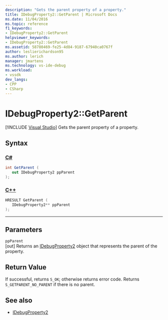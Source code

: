 ```yaml
---
description: "Gets the parent property of a property."
title: IDebugProperty2::GetParent | Microsoft Docs
ms.date: 11/04/2016
ms.topic: reference
f1_keywords:
- IDebugProperty2::GetParent
helpviewer_keywords:
- IDebugProperty2::GetParent
ms.assetid: 58780469-fe25-4d84-9187-67940ca0767f
author: leslierichardson95
ms.author: lerich
manager: jmartens
ms.technology: vs-ide-debug
ms.workload:
- vssdk
dev_langs:
- CPP
- CSharp
---
```

# IDebugProperty2::GetParent

 [!INCLUDE [Visual Studio](~/includes/applies-to-version/vs-windows-only.md)]
Gets the parent property of a property.

## Syntax

### [C#](#tab/csharp)
```csharp
int GetParent ( 
   out IDebugProperty2 ppParent
);
```
### [C++](#tab/cpp)
```cpp
HRESULT GetParent ( 
   IDebugProperty2** ppParent
);
```
---

## Parameters
`ppParent`\
[out] Returns an [IDebugProperty2](../../../extensibility/debugger/reference/idebugproperty2.md) object that represents the parent of the property.

## Return Value
 If successful, returns `S_OK`; otherwise returns error code. Returns `S_GETPARENT_NO_PARENT` if there is no parent.

## See also
- [IDebugProperty2](../../../extensibility/debugger/reference/idebugproperty2.md)
